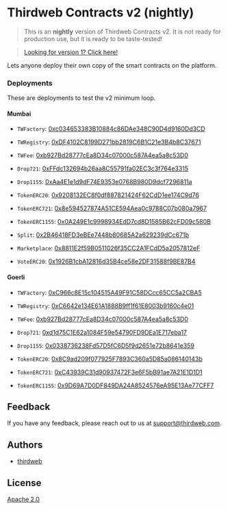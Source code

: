 # Thirdweb Contracts v2 (nightly)

> This is an **nightly** version of Thirdweb Contracts v2. It is not ready for production use, but it is ready to be taste-tested!

> [Looking for version 1? Click here!](https://github.com/thirdweb-dev/contracts/tree/v1)

Lets anyone deploy their own copy of the smart contracts on the platform.

### Deployments

These are deployments to test the v2 minimum loop.

#### Mumbai

- `TWFactory`: [0xc034653383B10884c86DAe348C90D4d9160Dd3CD](https://mumbai.polygonscan.com/address/0xc034653383B10884c86DAe348C90D4d9160Dd3CD#code)

- `TWRegistry`: [0xDF4102C8199D271bb2819C6B1C21e3B4b8C37671](https://mumbai.polygonscan.com/address/0xDF4102C8199D271bb2819C6B1C21e3B4b8C37671#code)

- `TWFee`: [0xb927Bd28777cEa8D34c07000c587A4ea5a8c53D0](https://mumbai.polygonscan.com/address/0xb927Bd28777cEa8D34c07000c587A4ea5a8c53D0#code)

- `Drop721`: [0xFFdc132694b26aa8C55791fa02EC3c3f764e3315](https://mumbai.polygonscan.com/address/0xFFdc132694b26aa8C55791fa02EC3c3f764e3315#code)

- `Drop1155`: [0xAa4E1e1d9dF74E9353e0768B980D9dcf7296811a](https://mumbai.polygonscan.com/address/0xAa4E1e1d9dF74E9353e0768B980D9dcf7296811a#code)

- `TokenERC20`: [0x9208132EC8f0df887821424F62CdD1ee174C9d76](https://mumbai.polygonscan.com/address/0x9208132EC8f0df887821424F62CdD1ee174C9d76#code)

- `TokenERC721`: [0x8e594527874A51CE594Aea0c9788C07b080a7967](https://mumbai.polygonscan.com/address/0x8e594527874A51CE594Aea0c9788C07b080a7967#code)

- `TokenERC1155`: [0x0A249E1c9998934EdD7cd8D1585B62cFD09c580B](https://mumbai.polygonscan.com/address/0x0A249E1c9998934EdD7cd8D1585B62cFD09c580B#code)

- `Split`: [0x2B46418FD3eBEe7448b80685A2a629239dCc671b](https://mumbai.polygonscan.com/address/0x2B46418FD3eBEe7448b80685A2a629239dCc671b#code)

- `Marketplace`: [0x8811E2f59B0511026f35CC2A1FCdD5a2057812eF](https://mumbai.polygonscan.com/address/0x8811E2f59B0511026f35CC2A1FCdD5a2057812eF#code)

- `VoteERC20`: [0x1926B1cbA12816d35B4ce58e2DF31588f9BE87B4](https://mumbai.polygonscan.com/address/0x1926B1cbA12816d35B4ce58e2DF31588f9BE87B4#code)

#### Goerli

- `TWFactory`: [0xC966c8E15c104515A49F91C58DCcc65CC5a2CBA5](https://goerli.etherscan.io/address/0xC966c8E15c104515A49F91C58DCcc65CC5a2CBA5#code)

- `TWRegistry`: [0xC6642e134E61A1888B9ff1f61E8003b9160c4e01](https://goerli.etherscan.io/address/0xC6642e134E61A1888B9ff1f61E8003b9160c4e01#code)

- `TWFee`: [0xb927Bd28777cEa8D34c07000c587A4ea5a8c53D0](https://goerli.etherscan.io/address/0xb927Bd28777cEa8D34c07000c587A4ea5a8c53D0#code)

- `Drop721`: [0xd1d75C1E62a1084F59e54790FD9DEa1E717eba17](https://goerli.etherscan.io/address/0xd1d75C1E62a1084F59e54790FD9DEa1E717eba17#code)

- `Drop1155`: [0x0338736238Fd57D5fC6D5f9d2651e72b8641e359](https://goerli.etherscan.io/address/0x0338736238Fd57D5fC6D5f9d2651e72b8641e359#code)

- `TokenERC20`: [0x8C9ad209f077925F7893C360a5D85a086140143b](https://goerli.etherscan.io/address/0x8C9ad209f077925F7893C360a5D85a086140143b#code)

- `TokenERC721`: [0xC43939C31d90937472F3e6F5bB91ae7A21E1D1D1](https://goerli.etherscan.io/address/0xC43939C31d90937472F3e6F5bB91ae7A21E1D1D1#code)

- `TokenERC1155`: [0x9D69A7D0DF849DA24A8524576eA95E13Ae77CFF7](https://goerli.etherscan.io/address/0x9D69A7D0DF849DA24A8524576eA95E13Ae77CFF7#code)

## Feedback

If you have any feedback, please reach out to us at support@thirdweb.com.

## Authors

- [thirdweb](https://thirdweb.com)

## License

[Apache 2.0](https://www.apache.org/licenses/LICENSE-2.0.txt)
